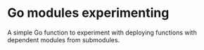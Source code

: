 # Go modules experimenting
A simple Go function to experiment with deploying functions with dependent modules from submodules.

